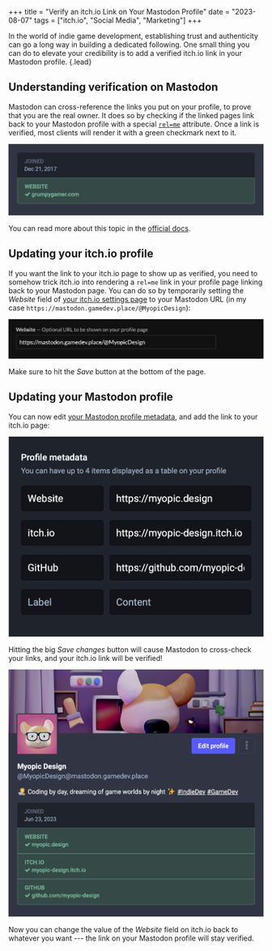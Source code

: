 +++
title = "Verify an itch.io Link on Your Mastodon Profile"
date = "2023-08-07"
tags = ["itch.io", "Social Media", "Marketing"]
+++

In the world of indie game development, establishing trust and authenticity can go a long way in building a dedicated following. One small thing you can do to elevate your credibility is to add a verified itch.io link in your Mastodon profile.
{.lead}

<!--more-->

## Understanding verification on Mastodon

Mastodon can cross-reference the links you put on your profile, to prove that you are the real owner. It does so by checking if the linked pages link back to your Mastodon profile with a special [`rel=me`](https://developer.mozilla.org/en-US/docs/Web/HTML/Attributes/rel/me) attribute. Once a link is verified, most clients will render it with a green checkmark next to it.

![Mastodon profile showing a verified link with a green checkmark](mastodon-verified-link@2x.png)

You can read more about this topic in the [official docs](https://docs.joinmastodon.org/user/profile/#verification).

## Updating your itch.io profile

If you want the link to your itch.io page to show up as verified, you need to somehow trick itch.io into rendering a `rel=me` link in your profile page linking back to your Mastodon page. You can do so by temporarily setting the *Website* field of [your itch.io settings page](https://itch.io/user/settings) to your Mastodon URL (in my case `https://mastodon.gamedev.place/@MyopicDesign`):

![Editing our itch.io profile to add a link to our Mastodon page](itchio-profile@2x.png)

Make sure to hit the *Save* button at the bottom of the page.

## Updating your Mastodon profile

You can now edit [your Mastodon profile metadata](https://mastodon.gamedev.place/settings/profile), and add the link to your itch.io page:

![Editing our Mastodon profile to add a link to our itch.io page](mastodon-profile-edit@2x.png)

Hitting the big *Save changes* button will cause Mastodon to cross-check your links, and your itch.io link will be verified!

![My Mastodon profile showing a verified itch.io link with a green checkmark](mastodon-profile@2x.png)

Now you can change the value of the *Website* field on itch.io back to whatever you want --- the link on your Mastodon profile will stay verified.

